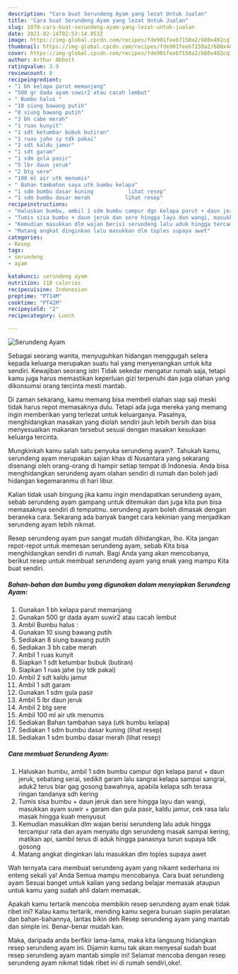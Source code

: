 ```yaml
---
description: "Cara buat Serundeng Ayam yang lezat Untuk Jualan"
title: "Cara buat Serundeng Ayam yang lezat Untuk Jualan"
slug: 1070-cara-buat-serundeng-ayam-yang-lezat-untuk-jualan
date: 2021-02-14T02:53:14.853Z
image: https://img-global.cpcdn.com/recipes/fde901feeb7150a2/680x482cq70/serundeng-ayam-foto-resep-utama.jpg
thumbnail: https://img-global.cpcdn.com/recipes/fde901feeb7150a2/680x482cq70/serundeng-ayam-foto-resep-utama.jpg
cover: https://img-global.cpcdn.com/recipes/fde901feeb7150a2/680x482cq70/serundeng-ayam-foto-resep-utama.jpg
author: Arthur Abbott
ratingvalue: 3.9
reviewcount: 8
recipeingredient:
- "1 bh kelapa parut memanjang"
- "500 gr dada ayam suwir2 atau cacah lembut"
- " Bumbu halus "
- "10 siung bawang putih"
- "8 siung bawang putih"
- "3 bh cabe merah"
- "1 ruas kunyit"
- "1 sdt ketumbar bubuk butiran"
- "1 ruas jahe sy tdk pakai"
- "2 sdt kaldu jamur"
- "1 sdt garam"
- "1 sdm gula pasir"
- "5 lbr daun jeruk"
- "2 btg sere"
- "100 ml air utk menumis"
- " Bahan tambahan saya utk bumbu kelapa"
- "1 sdm bumbu dasar kuning           lihat resep"
- "1 sdm bumbu dasar merah           lihat resep"
recipeinstructions:
- "Haluskan bumbu, ambil 1 sdm bumbu campur dgn kelapa parut + daun jeruk, sebatang serai, sedikit garam lalu sangrai kelapa sampai sangrai, aduk2 terus biar gag gosong bawahnya, apabila kelapa sdh terasa ringan tandanya sdh kering"
- "Tumis sisa bumbu + daun jeruk dan sere hingga layu dan wangi, masukkan ayam suwir + garam dan gula pasir, kaldu jamur, cek rasa lalu masak hingga kuah menyusut"
- "Kemudian masukkan dlm wajan berisi serundeng lalu aduk hingga tercampur rata dan ayam menyatu dgn serundeng masak sampai kering, matikan api, sambil terus di aduk hingga panasnya turun supaya tdk gosong"
- "Matang angkat dinginkan lalu masukkan dlm toples supaya awet"
categories:
- Resep
tags:
- serundeng
- ayam

katakunci: serundeng ayam 
nutrition: 118 calories
recipecuisine: Indonesian
preptime: "PT14M"
cooktime: "PT42M"
recipeyield: "2"
recipecategory: Lunch

---
```



![Serundeng Ayam](https://img-global.cpcdn.com/recipes/fde901feeb7150a2/680x482cq70/serundeng-ayam-foto-resep-utama.jpg)

Sebagai seorang wanita, menyuguhkan hidangan menggugah selera kepada keluarga merupakan suatu hal yang menyenangkan untuk kita sendiri. Kewajiban seorang istri Tidak sekedar mengatur rumah saja, tetapi kamu juga harus memastikan keperluan gizi terpenuhi dan juga olahan yang dikonsumsi orang tercinta mesti mantab.

Di zaman  sekarang, kamu memang bisa membeli olahan siap saji meski tidak harus repot memasaknya dulu. Tetapi ada juga mereka yang memang ingin memberikan yang terlezat untuk keluarganya. Pasalnya, menghidangkan masakan yang diolah sendiri jauh lebih bersih dan bisa menyesuaikan makanan tersebut sesuai dengan masakan kesukaan keluarga tercinta. 



Mungkinkah kamu salah satu penyuka serundeng ayam?. Tahukah kamu, serundeng ayam merupakan sajian khas di Nusantara yang sekarang disenangi oleh orang-orang di hampir setiap tempat di Indonesia. Anda bisa menghidangkan serundeng ayam olahan sendiri di rumah dan boleh jadi hidangan kegemaranmu di hari libur.

Kalian tidak usah bingung jika kamu ingin mendapatkan serundeng ayam, sebab serundeng ayam gampang untuk ditemukan dan juga kita pun bisa memasaknya sendiri di tempatmu. serundeng ayam boleh dimasak dengan beraneka cara. Sekarang ada banyak banget cara kekinian yang menjadikan serundeng ayam lebih nikmat.

Resep serundeng ayam pun sangat mudah dihidangkan, lho. Kita jangan repot-repot untuk memesan serundeng ayam, sebab Kita bisa menghidangkan sendiri di rumah. Bagi Anda yang akan mencobanya, berikut resep untuk membuat serundeng ayam yang enak yang mampu Kita buat sendiri.

<!--inarticleads1-->

##### Bahan-bahan dan bumbu yang digunakan dalam menyiapkan Serundeng Ayam:

1. Gunakan 1 bh kelapa parut memanjang
1. Gunakan 500 gr dada ayam suwir2 atau cacah lembut
1. Ambil  Bumbu halus :
1. Gunakan 10 siung bawang putih
1. Sediakan 8 siung bawang putih
1. Sediakan 3 bh cabe merah
1. Ambil 1 ruas kunyit
1. Siapkan 1 sdt ketumbar bubuk (butiran)
1. Siapkan 1 ruas jahe (sy tdk pakai)
1. Ambil 2 sdt kaldu jamur
1. Ambil 1 sdt garam
1. Gunakan 1 sdm gula pasir
1. Ambil 5 lbr daun jeruk
1. Ambil 2 btg sere
1. Ambil 100 ml air utk menumis
1. Sediakan  Bahan tambahan saya (utk bumbu kelapa)
1. Sediakan 1 sdm bumbu dasar kuning           (lihat resep)
1. Sediakan 1 sdm bumbu dasar merah           (lihat resep)




<!--inarticleads2-->

##### Cara membuat Serundeng Ayam:

1. Haluskan bumbu, ambil 1 sdm bumbu campur dgn kelapa parut + daun jeruk, sebatang serai, sedikit garam lalu sangrai kelapa sampai sangrai, aduk2 terus biar gag gosong bawahnya, apabila kelapa sdh terasa ringan tandanya sdh kering
1. Tumis sisa bumbu + daun jeruk dan sere hingga layu dan wangi, masukkan ayam suwir + garam dan gula pasir, kaldu jamur, cek rasa lalu masak hingga kuah menyusut
1. Kemudian masukkan dlm wajan berisi serundeng lalu aduk hingga tercampur rata dan ayam menyatu dgn serundeng masak sampai kering, matikan api, sambil terus di aduk hingga panasnya turun supaya tdk gosong
1. Matang angkat dinginkan lalu masukkan dlm toples supaya awet




Wah ternyata cara membuat serundeng ayam yang nikamt sederhana ini enteng sekali ya! Anda Semua mampu mencobanya. Cara buat serundeng ayam Sesuai banget untuk kalian yang sedang belajar memasak ataupun untuk kamu yang sudah ahli dalam memasak.

Apakah kamu tertarik mencoba membikin resep serundeng ayam enak tidak ribet ini? Kalau kamu tertarik, mending kamu segera buruan siapin peralatan dan bahan-bahannya, lantas bikin deh Resep serundeng ayam yang mantab dan simple ini. Benar-benar mudah kan. 

Maka, daripada anda berfikir lama-lama, maka kita langsung hidangkan resep serundeng ayam ini. Dijamin kamu tak akan menyesal sudah buat resep serundeng ayam mantab simple ini! Selamat mencoba dengan resep serundeng ayam nikmat tidak ribet ini di rumah sendiri,oke!.

